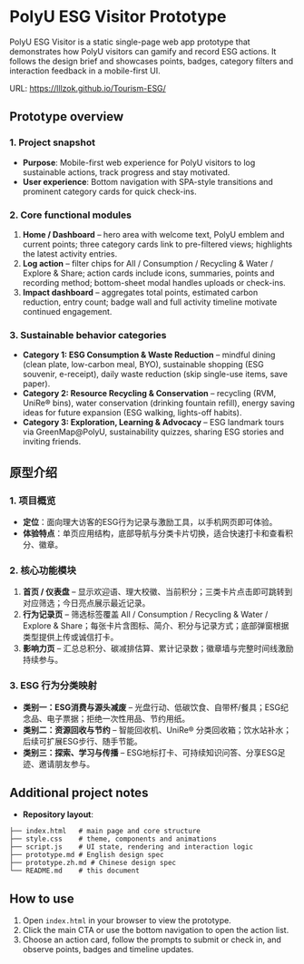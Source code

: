 # PolyU ESG Visitor Prototype

PolyU ESG Visitor is a static single-page web app prototype that demonstrates how PolyU visitors can gamify and record ESG actions. It follows the design brief and showcases points, badges, category filters and interaction feedback in a mobile-first UI.

URL: https://lllzok.github.io/Tourism-ESG/

## Prototype overview

### 1. Project snapshot
- **Purpose**: Mobile-first web experience for PolyU visitors to log sustainable actions, track progress and stay motivated.
- **User experience**: Bottom navigation with SPA-style transitions and prominent category cards for quick check-ins.

### 2. Core functional modules
1. **Home / Dashboard** – hero area with welcome text, PolyU emblem and current points; three category cards link to pre-filtered views; highlights the latest activity entries.
2. **Log action** – filter chips for All / Consumption / Recycling & Water / Explore & Share; action cards include icons, summaries, points and recording method; bottom-sheet modal handles uploads or check-ins.
3. **Impact dashboard** – aggregates total points, estimated carbon reduction, entry count; badge wall and full activity timeline motivate continued engagement.

### 3. Sustainable behavior categories
- **Category 1: ESG Consumption & Waste Reduction** – mindful dining (clean plate, low-carbon meal, BYO), sustainable shopping (ESG souvenir, e-receipt), daily waste reduction (skip single-use items, save paper).
- **Category 2: Resource Recycling & Conservation** – recycling (RVM, UniRe® bins), water conservation (drinking fountain refill), energy saving ideas for future expansion (ESG walking, lights-off habits).
- **Category 3: Exploration, Learning & Advocacy** – ESG landmark tours via GreenMap@PolyU, sustainability quizzes, sharing ESG stories and inviting friends.

## 原型介绍

### 1. 项目概览
- **定位**：面向理大访客的ESG行为记录与激励工具，以手机网页即可体验。
- **体验特点**：单页应用结构，底部导航与分类卡片切换，适合快速打卡和查看积分、徽章。

### 2. 核心功能模块
1. **首页 / 仪表盘** – 显示欢迎语、理大校徽、当前积分；三类卡片点击即可跳转到对应筛选；今日亮点展示最近记录。
2. **行为记录页** – 筛选标签覆盖 All / Consumption / Recycling & Water / Explore & Share；每张卡片含图标、简介、积分与记录方式；底部弹窗根据类型提供上传或诚信打卡。
3. **影响力页** – 汇总总积分、碳减排估算、累计记录数；徽章墙与完整时间线激励持续参与。

### 3. ESG 行为分类映射
- **类别一：ESG消费与源头减废** – 光盘行动、低碳饮食、自带杯/餐具；ESG纪念品、电子票据；拒绝一次性用品、节约用纸。
- **类别二：资源回收与节约** – 智能回收机、UniRe® 分类回收箱；饮水站补水；后续可扩展ESG步行、随手节能。
- **类别三：探索、学习与传播** – ESG地标打卡、可持续知识问答、分享ESG足迹、邀请朋友参与。

## Additional project notes
- **Repository layout**:

```
├── index.html   # main page and core structure
├── style.css    # theme, components and animations
├── script.js    # UI state, rendering and interaction logic
├── prototype.md # English design spec
├── prototype.zh.md # Chinese design spec
└── README.md    # this document
```

## How to use

1. Open `index.html` in your browser to view the prototype.
2. Click the main CTA or use the bottom navigation to open the action list.
3. Choose an action card, follow the prompts to submit or check in, and observe points, badges and timeline updates.


